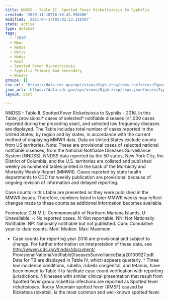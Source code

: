 ```yaml
---
title: NNDSS - Table II. Spotted Fever Rickettsiosis to Syphilis
created: '2020-11-10T16:18:32.958406'
modified: '2021-04-17T03:02:53.119507'
state: active
type: dataset
tags:
  - '2016'
  - Mmwr
  - Nedss
  - Netss
  - Nndss
  - Rmsf
  - Spotted Fever Rickettsiosis
  - Syphilis Primary And Secondary
  - Wonder
groups: []
csv_url: 'https://data.cdc.gov/api/views/6jgb-zrsp/rows.csv?accessType=DOWNLOAD'
json_url: 'https://data.cdc.gov/api/views/6jgb-zrsp/rows.json?accessType=DOWNLOAD'
layout: post

---
```

NNDSS - Table II. Spotted Fever Rickettsiosis to Syphilis - 2016.  In this Table, provisional* cases of selected† notifiable diseases (≥1,000 cases reported during the preceding year), and selected low frequency diseases are displayed. The Table includes total number of cases reported in the United States, by region and by states, in accordance with the current method of displaying MMWR data.  Data on United States exclude counts from US territories.
Note:
These are provisional cases of selected national notifiable diseases, from the National Notifiable Diseases Surveillance System (NNDSS). NNDSS data reported by the 50 states, New York City, the District of Columbia, and the U.S. territories are collated and published weekly as numbered tables printed in the back of the Morbidity and Mortality Weekly Report (MMWR). Cases reported by state health departments to CDC for weekly publication are provisional because of ongoing revision of information and delayed reporting. 

Case counts in this table are presented as they were published in the MMWR issues. Therefore, numbers listed in later MMWR weeks may reflect changes made to these counts as additional information becomes available. 

Footnotes:
C.N.M.I.: Commonwealth of Northern Mariana Islands. 
U: Unavailable.    -: No reported cases.    N: Not reportable.    NN: Not Nationally Notifiable.   NP:  Nationally notifiable but not published.  Cum: Cumulative year-to-date counts.    Med: Median.    Max: Maximum.

* Case counts for reporting year 2016 are provisional and subject to change.   For further information on interpretation of these data, see http://wwwn.cdc.gov/nndss/document/ ProvisionalNationaNotifiableDiseasesSurveillanceData20100927.pdf. Data for TB are displayed in Table IV, which appears quarterly.
† Three low incidence conditions, rubella, rubella congenital, and tetanus, have been moved to Table II to facilitate case count verification with reporting jurisdictions.
§ Illnesses with similar clinical presentation that result from Spotted fever group rickettsia infections are reported as Spotted fever rickettsioses.   Rocky Mountain spotted fever (RMSF) caused by Rickettsia rickettsii, is the most common and well-known spotted fever.
